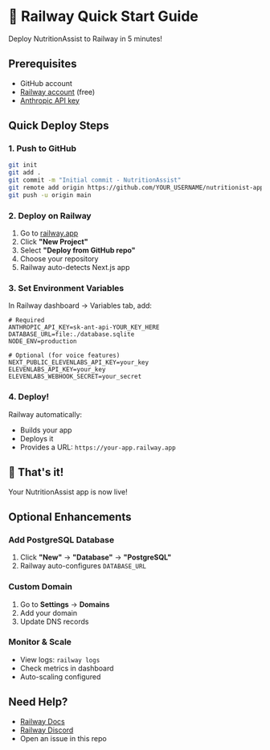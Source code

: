 # 🚂 Railway Quick Start Guide

Deploy NutritionAssist to Railway in 5 minutes!

## Prerequisites
- GitHub account
- [Railway account](https://railway.app) (free)
- [Anthropic API key](https://console.anthropic.com)

## Quick Deploy Steps

### 1. Push to GitHub
```bash
git init
git add .
git commit -m "Initial commit - NutritionAssist"
git remote add origin https://github.com/YOUR_USERNAME/nutritionist-app.git
git push -u origin main
```

### 2. Deploy on Railway

1. Go to [railway.app](https://railway.app)
2. Click **"New Project"**
3. Select **"Deploy from GitHub repo"**
4. Choose your repository
5. Railway auto-detects Next.js app

### 3. Set Environment Variables

In Railway dashboard → Variables tab, add:

```env
# Required
ANTHROPIC_API_KEY=sk-ant-api-YOUR_KEY_HERE
DATABASE_URL=file:./database.sqlite
NODE_ENV=production

# Optional (for voice features)
NEXT_PUBLIC_ELEVENLABS_API_KEY=your_key
ELEVENLABS_API_KEY=your_key
ELEVENLABS_WEBHOOK_SECRET=your_secret
```

### 4. Deploy!

Railway automatically:
- Builds your app
- Deploys it
- Provides a URL: `https://your-app.railway.app`

## 🎉 That's it!

Your NutritionAssist app is now live!

## Optional Enhancements

### Add PostgreSQL Database
1. Click **"New"** → **"Database"** → **"PostgreSQL"**
2. Railway auto-configures `DATABASE_URL`

### Custom Domain
1. Go to **Settings** → **Domains**
2. Add your domain
3. Update DNS records

### Monitor & Scale
- View logs: `railway logs`
- Check metrics in dashboard
- Auto-scaling configured

## Need Help?
- [Railway Docs](https://docs.railway.app)
- [Railway Discord](https://discord.gg/railway)
- Open an issue in this repo